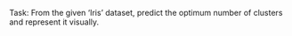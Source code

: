 Task: From the given ‘Iris’ dataset, predict the optimum number of clusters and represent it visually.
